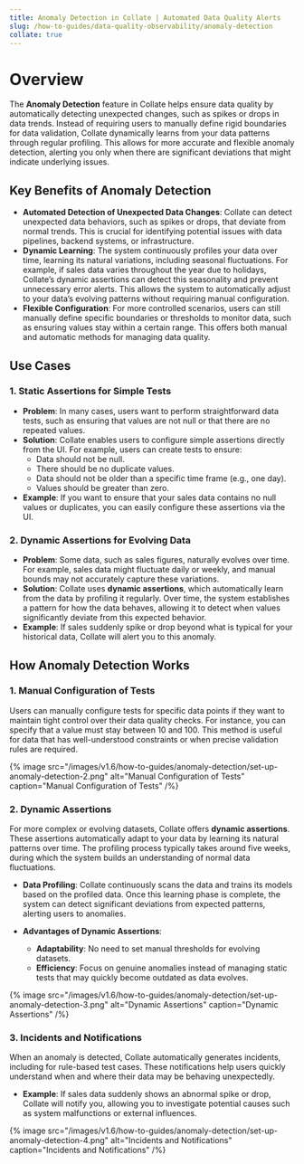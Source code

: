 ```yaml
---
title: Anomaly Detection in Collate | Automated Data Quality Alerts
slug: /how-to-guides/data-quality-observability/anomaly-detection
collate: true
---
```


# Overview

The **Anomaly Detection** feature in Collate helps ensure data quality by automatically detecting unexpected changes, such as spikes or drops in data trends. Instead of requiring users to manually define rigid boundaries for data validation, Collate dynamically learns from your data patterns through regular profiling. This allows for more accurate and flexible anomaly detection, alerting you only when there are significant deviations that might indicate underlying issues.

## Key Benefits of Anomaly Detection

- **Automated Detection of Unexpected Data Changes**: Collate can detect unexpected data behaviors, such as spikes or drops, that deviate from normal trends. This is crucial for identifying potential issues with data pipelines, backend systems, or infrastructure.
- **Dynamic Learning**: The system continuously profiles your data over time, learning its natural variations, including seasonal fluctuations. For example, if sales data varies throughout the year due to holidays, Collate’s dynamic assertions can detect this seasonality and prevent unnecessary error alerts. This allows the system to automatically adjust to your data’s evolving patterns without requiring manual configuration.
- **Flexible Configuration**: For more controlled scenarios, users can still manually define specific boundaries or thresholds to monitor data, such as ensuring values stay within a certain range. This offers both manual and automatic methods for managing data quality.

## Use Cases

### 1. Static Assertions for Simple Tests

- **Problem**: In many cases, users want to perform straightforward data tests, such as ensuring that values are not null or that there are no repeated values.
- **Solution**: Collate enables users to configure simple assertions directly from the UI. For example, users can create tests to ensure:
  - Data should not be null.
  - There should be no duplicate values.
  - Data should not be older than a specific time frame (e.g., one day).
  - Values should be greater than zero.
- **Example**: If you want to ensure that your sales data contains no null values or duplicates, you can easily configure these assertions via the UI.

### 2. Dynamic Assertions for Evolving Data

- **Problem**: Some data, such as sales figures, naturally evolves over time. For example, sales data might fluctuate daily or weekly, and manual bounds may not accurately capture these variations.
- **Solution**: Collate uses **dynamic assertions**, which automatically learn from the data by profiling it regularly. Over time, the system establishes a pattern for how the data behaves, allowing it to detect when values significantly deviate from this expected behavior.
- **Example**: If sales suddenly spike or drop beyond what is typical for your historical data, Collate will alert you to this anomaly.

## How Anomaly Detection Works

### 1. Manual Configuration of Tests

Users can manually configure tests for specific data points if they want to maintain tight control over their data quality checks. For instance, you can specify that a value must stay between 10 and 100. This method is useful for data that has well-understood constraints or when precise validation rules are required.

{% image
  src="/images/v1.6/how-to-guides/anomaly-detection/set-up-anomaly-detection-2.png"
  alt="Manual Configuration of Tests"
  caption="Manual Configuration of Tests"
 /%}

### 2. Dynamic Assertions

For more complex or evolving datasets, Collate offers **dynamic assertions**. These assertions automatically adapt to your data by learning its natural patterns over time. The profiling process typically takes around five weeks, during which the system builds an understanding of normal data fluctuations.

- **Data Profiling**: Collate continuously scans the data and trains its models based on the profiled data. Once this learning phase is complete, the system can detect significant deviations from expected patterns, alerting users to anomalies.
  
- **Advantages of Dynamic Assertions**:
  - **Adaptability**: No need to set manual thresholds for evolving datasets.
  - **Efficiency**: Focus on genuine anomalies instead of managing static tests that may quickly become outdated as data evolves.

{% image
  src="/images/v1.6/how-to-guides/anomaly-detection/set-up-anomaly-detection-3.png"
  alt="Dynamic Assertions"
  caption="Dynamic Assertions"
 /%}

### 3. Incidents and Notifications

When an anomaly is detected, Collate automatically generates incidents, including for rule-based test cases. These notifications help users quickly understand when and where their data may be behaving unexpectedly.

- **Example**: If sales data suddenly shows an abnormal spike or drop, Collate will notify you, allowing you to investigate potential causes such as system malfunctions or external influences.

{% image
  src="/images/v1.6/how-to-guides/anomaly-detection/set-up-anomaly-detection-4.png"
  alt="Incidents and Notifications"
  caption="Incidents and Notifications"
 /%}
